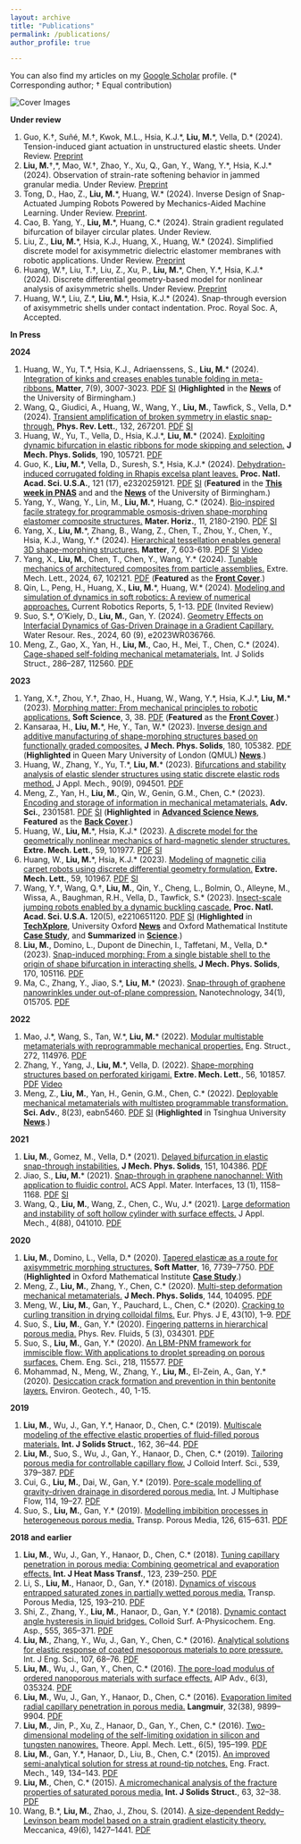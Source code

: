 ```yaml
---
layout: archive
title: "Publications"
permalink: /publications/
author_profile: true

---
```

You can also find my articles on my [Google Scholar](https://scholar.google.com/citations?user=nA_cUTAAAAAJ&hl=en) profile. (* Corresponding author; † Equal contribution)

![Cover Images](/figures/CoverImages_2406.png "Cover Images")

**Under review**
1. Guo, K.†, Suñé, M.†, Kwok, M.L., Hsia, K.J.\*, **Liu, M.**\*, Vella, D.\* (2024). Tension-induced giant actuation in unstructured elastic sheets. Under Review. [Preprint](https://arxiv.org/abs/2408.14239)
1. **Liu, M.**†,\*, Mao, W.†, Zhao, Y., Xu, Q., Gan, Y., Wang, Y.\*, Hsia, K.J.\* (2024). Observation of strain-rate softening behavior in jammed granular media. Under Review. [Preprint](https://arxiv.org/abs/2404.19321)
1. Tong, D., Hao, Z., **Liu, M.**\*, Huang, W.\* (2024). Inverse Design of Snap-Actuated Jumping Robots Powered by Mechanics-Aided Machine Learning. Under Review. [Preprint](https://arxiv.org/abs/2408.10470).
1. Cao, B. Yang, Y., **Liu, M.**\*, Huang, C.\* (2024). Strain gradient regulated bifurcation of bilayer circular plates. Under Review.
1. Liu, Z., **Liu, M.**\*, Hsia, K.J., Huang, X., Huang, W.\* (2024). Simplified discrete model for axisymmetric dielectric elastomer membranes with robotic applications. Under Review. [Preprint](https://www.researchgate.net/publication/380035693_Simplified_discrete_model_for_axisymmetric_dielectric_elastomer_membranes_with_robotic_applications?channel=doi&linkId=6628ba5fbb80b54d30ebe6be&showFulltext=true)
1. Huang, W.†, Liu, T.†, Liu, Z., Xu, P., **Liu, M.**\*, Chen, Y.\*, Hsia, K.J.\* (2024). Discrete differential geometry-based model for nonlinear analysis of
axisymmetric shells. Under Review. [Preprint](http://arxiv.org/abs/2401.09954)
1. Huang, W.\*, Liu, Z.*, **Liu, M.**\*, Hsia, K.J.\* (2024). Snap-through eversion of axisymmetric shells under contact indentation. Proc. Royal Soc. A, Accepted.

**In Press**


**2024**
1. Huang, W., Yu, T.\*, Hsia, K.J., Adriaenssens, S., **Liu, M.**\* (2024). [Integration of kinks and creases enables tunable folding in meta-ribbons.](https://www.cell.com/matter/fulltext/S2590-2385(24)00204-2) **Matter**, 7(9), 3007-3023. [PDF](https://www.dropbox.com/scl/fi/og8tayemn97htsyukii6l/2024-Huang-Matter-Integration-of-kinks-and-creases-enables-tunable-folding-in-meta-ribbons.pdf?rlkey=ff2gxhopm3h5180mp57wyae2d&dl=0) [SI](https://www.dropbox.com/scl/fi/4kge2ar13bemkdcnp0289/2024-Huang-Matter-Integration-of-kinks-and-creases-enables-tunable-folding-in-meta-ribbons_SI.pdf?rlkey=h25xhezx1k55i5fq9yk3s167m&dl=0) (**Highlighted** in the [**News**](https://www.birmingham.ac.uk/news/2024/meta-ribbon-an-innovative-foldable-structure-with-tunable-behaviors) of the University of Birmingham.)
1. Wang, Q., Giudici, A., Huang, W., Wang, Y., **Liu, M.**, Tawfick, S., Vella, D.\* (2024). [Transient amplification of broken symmetry in elastic snap-through.](https://journals.aps.org/prl/accepted/90079YdfZ741ae8797433601a2171528e12cc5935) **Phys. Rev. Lett.**, 132, 267201. [PDF](https://www.dropbox.com/scl/fi/nt8mmhlunvxx11lop1pmh/2024-Wang-PRL-Transient-Amplification-of-Broken-Symmetry-in-Elastic-Snap-Through.pdf?rlkey=ecguc8qp72azvan1f91y1wiv9&dl=0) [SI](https://www.dropbox.com/scl/fi/05qhh8u2ew1r7kzey75r7/2024-Wang-PRL-Transient-Amplification-of-Broken-Symmetry-in-Elastic-Snap-Through_SI.pdf?rlkey=ar0zh3zwzxneyydmrk2yjdbfk&dl=0)
1. Huang, W., Yu, T., Vella, D., Hsia, K.J.\*, **Liu, M.**\* (2024). [Exploiting dynamic bifurcation in elastic ribbons for mode skipping and selection.](https://www.sciencedirect.com/science/article/pii/S002250962400187X) **J Mech. Phys. Solids**, 190, 105721. [PDF](https://www.dropbox.com/scl/fi/fpjuct1h1zyq91cna6u4g/2024-Huang-JMPS-Exploiting-dynamic-bifurcation-in-elastic-ribbons-for-mode-skipping-and-selection.pdf?rlkey=uj11o89sk66urvx7xul2lif2l&dl=0)
1. Guo, K., **Liu, M.**\*, Vella, D., Suresh, S.\*, Hsia, K.J.\* (2024). [Dehydration-induced corrugated folding in Rhapis excelsa plant leaves.](https://doi.org/10.1073/pnas.2320259121) **Proc. Natl. Acad. Sci. U.S.A.**, 121 (17), e2320259121. [PDF](https://www.dropbox.com/scl/fi/gjnuufo3wxcq5it9ppssi/2024-Guo-PNAS-Dehydration-induced-corrugated-folding-in-Rhapis-excelsa-plant-leaves.pdf?rlkey=z9d1wyi6n19ccvbo1xx8q6jvk&dl=0) [SI](https://www.dropbox.com/scl/fi/i1gtwinwfv2s4wfqgx27n/2024-Guo-PNAS-Dehydration-induced-corrugated-folding-in-Rhapis-excelsa-plant-leaves_SI.pdf?rlkey=th2ynpe088bc7ldnu9l4x6qhf&dl=0) (**Featured** in the [**This week in PNAS**](https://www.pnas.org/doi/10.1073/iti1724121) and and the [**News**](https://www.birmingham.ac.uk/news/2024/plant-leaf-folding-leads-to-nature-inspired-engineering) of the University of Birmingham.)
1. Yang, Y., Wang, Y., Lin, M., **Liu, M.**\*, Huang, C.\* (2024). [Bio-inspired facile strategy for programmable osmosis-driven shape-morphing elastomer composite structures.](https://pubs.rsc.org/en/content/articlelanding/2024/mh/d3mh01731a) **Mater. Horiz.**, 11, 2180-2190. [PDF](https://www.dropbox.com/scl/fi/7rop6a9byt6ji1uz7if2u/2024-Yang-MaterHoriz-Bio-inspired-facile-strategy-for-programmable-osmosis-driven-shape-morphing-elastomer-composite-structures.pdf?rlkey=qhiv1pfktihcv3owf3af0nqn1&dl=0) [SI](https://www.dropbox.com/scl/fi/0fkwvteaxm5ag15nl8uty/2024-Yang-MaterHoriz-Bio-inspired-facile-strategy-for-programmable-osmosis-driven-shape-morphing-elastomer-composite-structures_SI.pdf?rlkey=n3jbidws5sh07b8p11dk8hwer&dl=0)
1. Yang, X., **Liu, M.**\*, Zhang, B., Wang, Z., Chen, T., Zhou, Y., Chen, Y., Hsia, K.J., Wang, Y.\* (2024). [Hierarchical tessellation enables general 3D shape-morphing structures.](https://www.sciencedirect.com/science/article/abs/pii/S2590238523005659?casa_token=ScF5V8fiyNEAAAAA:-fjf7t2Ep-Wxj6prBF5J-AUcNJaYpq8-QRpQlJQoahDIuOYArxYQ61v8Sq9vuSS1_j2Spxqb0Ho) **Matter**, 7, 603-619. [PDF](https://www.dropbox.com/scl/fi/gv5t1rpm3y6lqu197012m/2024-Yang-Matter-Hierarchical-tessellation-enables-programmable-morphing-matter.pdf?rlkey=g7m9jg7txbquu7lz8iiyhhdoz&dl=0) [SI](https://www.dropbox.com/scl/fi/ijwt32c4mpqzgakllpipp/2024-Yang-Matter-Hierarchical-tessellation-enables-programmable-morphing-matter_SI.pdf?rlkey=vh7k3etf3nz4krk6veyyeu7i5&dl=0) [Video](https://www.youtube.com/watch?v=8QQErHYo7w8&t=4s)
1. Yang, X., **Liu, M.**, Chen, T., Chen, Y., Wang, Y.\* (2024). [Tunable mechanics of architectured composites from particle assemblies.](https://doi.org/10.1016/j.eml.2024.102121) Extre. Mech. Lett., 2024, 67, 102121. [PDF](https://www.dropbox.com/scl/fi/49l35cz37du54v112l9q7/2024-Yang-EML-Tunable-mechanics-of-architectured-composites-from-particle-assemblies.pdf?rlkey=b1mpr9lkjq7c2gyl7s11yzoav&dl=0) (**Featured** as the [**Front Cover**](https://www.sciencedirect.com/science/article/pii/S235243162400021X).)
1. Qin, L., Peng, H., Huang, X., **Liu, M.**\*, Huang, W.\* (2024). [Modeling and simulation of dynamics in soft robotics: A review of numerical approaches.](https://doi.org/10.1007/s43154-023-00105-z) Current Robotics Reports, 5, 1-13. [PDF](https://www.dropbox.com/scl/fi/l9hp258h9xeha0twqixnt/2024-Qin-CRR-Modeling-and-Simulation-of-Dynamics-in-Soft-Robotics_a-Review-of-Numerical-Approaches.pdf?rlkey=clmrzbjbshr5w2lazrorvvxo4&dl=0) (Invited Review)
1. Suo, S.\*, O’Kiely, D., **Liu, M.**, Gan, Y. (2024). [Geometry Effects on Interfacial Dynamics of Gas-Driven Drainage in a Gradient Capillary.](https://doi.org/10.1029/2023WR036766) Water Resour. Res., 2024, 60 (9), e2023WR036766.
1. Meng, Z., Gao, X., Yan, H., **Liu, M.**, Cao, H., Mei, T., Chen, C.\* (2024). [Cage-shaped self-folding mechanical metamaterials.](https://doi.org/10.1016/j.ijsolstr.2023.112560) Int. J Solids Struct., 286–287, 112560. [PDF](https://www.dropbox.com/scl/fi/0meom03wctwcret60p44b/2024-Meng-IJSS-Cage-shaped-self-folding-mechanical-metamaterials.pdf?rlkey=fliss7ygk0wqyz9cpdvfjzumx&dl=0)

**2023**
1. Yang, X.†, Zhou, Y.†, Zhao, H., Huang, W., Wang, Y.\*, Hsia, K.J.\*, **Liu, M.**\* (2023). [Morphing matter: From mechanical principles to robotic applications.](https://softscijournal.com/accdata/6201) **Soft Science**, 3, 38. [PDF](https://www.dropbox.com/scl/fi/suhxoo6xs44x2eahn93l5/2023-Yang-SoftSci-Morphing-matter_from-mechanical-principles-to-robotic-applications.pdf?rlkey=sfowlr7dvhsbhdya9sykr9lvo&dl=0) (**Featured** as the [**Front Cover**](https://i.oaes.cc/uploads/20231120/e8f42b68ac7c4d0b8b018269702c8918.jpg).)
1. Kansaraa, H., **Liu, M.**\*, He, Y., Tan, W.\* (2023). [Inverse design and additive manufacturing of shape-morphing structures based on functionally graded composites.](https://www.sciencedirect.com/science/article/pii/S0022509623001862) **J Mech. Phys. Solids**, 180, 105382. [PDF](https://www.dropbox.com/scl/fi/5tyzowqyky0edwz44mkdy/2023-Kansara-JMPS-Inverse-design-and-additive-manufacturing-of-shape-morphing-structures-based-on-functionally-graded-composites.pdf?rlkey=8rd8soeju9fjg0qy214fu976a&dl=0) (**Highlighted** in Queen Mary University of London (QMUL) [**News**](https://www.sems.qmul.ac.uk/news/6484/researchers-create-multifunctional-shape-morphing-composite-materials-inspired-by-kirigami).)
1. Huang, W., Zhang, Y., Yu, T.\*, **Liu, M.**\* (2023). [Bifurcations and stability analysis of elastic slender structures using static discrete elastic rods method.](https://doi.org/10.1115/1.4062533) J Appl. Mech., 90(9), 094501. [PDF](https://www.dropbox.com/scl/fi/h8rld8nkfyowr6broi495/2023-Huang-JAM-Bifurcations-and-stability-analysis-of-elastic-slender-structures-using-static-discrete-elastic-rods-method.pdf?rlkey=izvgbuidlr9klt9hinv7k4djz&dl=0)
1. Meng, Z., Yan, H., **Liu, M.**, Qin, W., Genin, G.M., Chen, C.\* (2023). [Encoding and storage of information in mechanical metamaterials.](https://doi.org/10.1002/advs.202301581) **Adv. Sci.**, 2301581. [PDF](https://www.dropbox.com/scl/fi/t2uatbnlauod0lng7m5av/2023-Meng-AdvSci-Encoding-and-Storage-of-Information-in-Mechanical-Metamaterials.pdf?rlkey=70bdf7smregqvkruel4jpl43n&dl=0) [SI](https://www.dropbox.com/scl/fi/t2uatbnlauod0lng7m5av/2023-Meng-AdvSci-Encoding-and-Storage-of-Information-in-Mechanical-Metamaterials.pdf?rlkey=70bdf7smregqvkruel4jpl43n&dl=0) (**Highlighted** in [**Advanced Science News**](https://www.advancedsciencenews.com/storing-unhackable-data-in-metamaterials/), **Featured** as the [**Back Cover**](https://doi.org/10.1002/advs.202370133).)
1. Huang, W., **Liu, M.**\*, Hsia, K.J.\* (2023). [A discrete model for the geometrically nonlinear mechanics of hard-magnetic slender structures.](https://doi.org/10.1016/j.eml.2023.101977) **Extre. Mech. Lett.**, 59, 101977. [PDF](https://www.dropbox.com/scl/fi/uy7behllb9f4o8mh12gpy/2023-Huang-EML-A-discrete-model-for-the-geometrically-nonlinear-mechanics-of-hard-magnetic-slender-structures.pdf?rlkey=itvagnk6ke5nskxpr7713uibg&dl=0) [SI](https://www.dropbox.com/scl/fi/ab95p2zf0iidw7m9al2fo/2023-Huang-EML-A-discrete-model-for-the-geometrically-nonlinear-mechanics-of-hard-magnetic-slender-structures_SI.pdf?rlkey=v4te0iab87azytu0eniw7opwq&dl=0)
1. Huang, W., **Liu, M.**\*, Hsia, K.J.\* (2023). [Modeling of magnetic cilia carpet robots using discrete differential geometry formulation.](https://doi.org/10.1016/j.eml.2023.101967) **Extre. Mech. Lett.**, 59, 101967. [PDF](https://www.dropbox.com/scl/fi/1p7blscc8okttzmph7a8r/2023-Huang-EML-Modeling-of-magnetic-cilia-carpet-robots-using-discrete-differential-geometry-formulation.pdf?rlkey=yymcdv51li6dh5l7dsntallg5&dl=0) [SI](https://www.dropbox.com/scl/fi/h9ggdd5dggcrgxymlpwdo/2023-Huang-EML-Modeling-of-magnetic-cilia-carpet-robots-using-discrete-differential-geometry-formulation_SI.pdf?rlkey=74mtzd5tdelx68lseuqidvw0i&dl=0)
1. Wang, Y.†, Wang, Q.†, **Liu, M.**, Qin, Y., Cheng, L., Bolmin, O., Alleyne, M., Wissa, A., Baughman, R.H., Vella, D., Tawfick, S.\* (2023). [Insect-scale jumping robots enabled by a dynamic buckling cascade.](https://doi.org/10.1073/pnas.2210651120) **Proc. Natl. Acad. Sci. U.S.A.** 120(5), e2210651120. [PDF](https://www.dropbox.com/scl/fi/bbldkg3br1mfitpgh0s0q/2023-Wang-PNAS-Insect-scale-jumping-robots-enabled-by-a-dynamic-buckling-cascade.pdf?rlkey=xc91meyd48uocisbhgwc6sj3l&dl=0) [SI](https://www.dropbox.com/scl/fi/c2duvt040x32h8rkjk1a2/2023-Wang-PNAS-Insect-scale-jumping-robots-enabled-by-a-dynamic-buckling-cascade_SI.pdf?rlkey=g04tdwl12r6wcx8ywgq6eyelx&dl=0) (**Highlighted** in [**TechXplore**](https://techxplore.com/news/2023-01-click-beetle-inspired-robots-elastic-energy.html), University Oxford [**News**](https://www.ox.ac.uk/news/2023-01-24-leaping-beetles-inspire-new-miniature-jumping-robots-0) and Oxford Mathematical Institute [**Case Study**](https://www.maths.ox.ac.uk/node/62536), and **Summarized** in [**Science**](https://www.science.org/doi/10.1126/science.adh2294).)
1. **Liu, M.**, Domino, L., Dupont de Dinechin, I., Taffetani, M., Vella, D.\* (2023). [Snap-induced morphing: From a single bistable shell to the origin of shape bifurcation in interacting shells.](https://doi.org/10.1016/j.jmps.2022.105116) **J Mech. Phys. Solids**, 170, 105116. [PDF](https://www.dropbox.com/scl/fi/tcsggn1sf2r2ra7u7n1ix/2023-Liu-JMPS-Snap-induced-morphing_From-a-single-bistable-shell-to-the-origin-of-shape-bifurcation-in-interacting-shells.pdf?rlkey=t3qpb1hgy8kwhbql40d6ffi9n&dl=0)
1. Ma, C., Zhang, Y., Jiao, S.\*, **Liu, M.**\* (2023). [Snap-through of graphene nanowrinkles under out-of-plane compression.](https://doi.org/10.1088/1361-6528/ac9418) Nanotechnology, 34(1), 015705. [PDF](https://www.dropbox.com/scl/fi/igzxi7h56gd92xc0mm2zz/2023-Ma-Nanotech-Snap-through-of-graphene-nanowrinkles-under-out-of-plane-compression.pdf?rlkey=yuivax8e3n5bzztdtboo11w7w&dl=0)

**2022**
1. Mao, J.\*, Wang, S., Tan, W.\*, **Liu, M.**\* (2022). [Modular multistable metamaterials with reprogrammable mechanical properties.](https://doi.org/10.1016/j.engstruct.2022.114976) Eng. Struct., 272, 114976. [PDF](https://www.dropbox.com/scl/fi/zguecvinhzusjnfzxyul5/2022-Mao-EngStruct-Modular-multistable-metamaterials-with-reprogrammable-mechanical-properties.pdf?rlkey=jx3wdhijghyg56nm2leln1ezg&dl=0)
1. Zhang, Y., Yang, J., **Liu, M.**\*, Vella, D. (2022). [Shape-morphing structures based on perforated kirigami.](https://doi.org/10.1016/j.eml.2022.101857) **Extre. Mech. Lett.**, 56, 101857. [PDF](https://www.dropbox.com/scl/fi/vk6u17z4pjjpaeiiid6rq/2022-Zhang-EML-Shape-morphing-structures-based-on-perforated-kirigami.pdf?rlkey=mcp7akodnkjpy4kecqg9cv8ms&dl=0) [Video](https://www.youtube.com/watch?v=XiNOvZod-vg)
1. Meng, Z., **Liu, M.**, Yan, H., Genin, G.M., Chen, C.\* (2022). [Deployable mechanical metamaterials with multistep programmable transformation.](https://www.science.org/doi/10.1126/sciadv.abn5460) **Sci. Adv.**, 8(23), eabn5460. [PDF](https://www.dropbox.com/scl/fi/5qu3rfigq4fhtjhx0rrvj/2022-Meng-SciAdv-Deployable-mechanical-metamaterials-with-multistep-programmable-transformation.pdf?rlkey=fgey6nms3ykne26nsq1lte3d0&dl=0) [SI](https://www.dropbox.com/scl/fi/onj1vx00myvwf11d1xrbz/2022-Meng-SciAdv-Deployable-mechanical-metamaterials-with-multistep-programmable-transformation_SI.pdf?rlkey=58aoz8miejot4xkmf4giz02wj&dl=0) (**Highlighted** in Tsinghua University [**News**](https://www.tsinghua.edu.cn/info/1175/95542.htm).)

**2021**
1. **Liu, M.**, Gomez, M., Vella, D.\* (2021). [Delayed bifurcation in elastic snap-through instabilities.](https://doi.org/10.1016/j.jmps.2021.104386) **J Mech. Phys. Solids**, 151, 104386. [PDF](https://www.dropbox.com/scl/fi/kechg2je3uv94pvg10y3e/2021-Liu-JMPS-Delayed-bifurcation-in-elastic-snap-through-instabilities.pdf?rlkey=budj0741l2dxvi6lld9k7najn&dl=0)
1. Jiao, S., **Liu, M.**\* (2021). [Snap-through in graphene nanochannel: With application to fluidic control.](https://doi.org/10.1021/acsami.0c16468) ACS Appl. Mater. Interfaces, 13 (1), 1158–1168. [PDF](https://www.dropbox.com/scl/fi/jooftojw8bc5j6szixwfg/2021-Jiao-ACSAMI-Snap-through-in-graphene-nanochannels_With-application-to-fluidic-control.pdf?rlkey=z98zt53mg3m5dnfpmf0jzpx46&dl=0) [SI](https://www.dropbox.com/scl/fi/hd139gctxaj6zgmjjo7c2/2021-Jiao-ACSAMI-Snap-through-in-graphene-nanochannels_With-application-to-fluidic-control_SI.pdf?rlkey=uetw5tmb8xc37a7onoappbivy&dl=0)
1. Wang, Q., **Liu, M.**, Wang, Z., Chen, C., Wu, J.\* (2021). [Large deformation and instability of soft hollow cylinder with surface effects.](https://doi.org/10.1115/1.4049330) J Appl. Mech., 4(88), 041010. [PDF](https://www.dropbox.com/scl/fi/5ey2uwdy21ob1qocsn6vx/2021-Wang-JAM-Large-deformation-and-instability-of-soft-hollow-cylinder-with-surface-effects.pdf?rlkey=373tyv1b2cvsxd6sq2jn50vim&dl=0)

**2020**
1. **Liu, M.**, Domino, L., Vella, D.\* (2020). [Tapered elasticæ as a route for axisymmetric morphing structures.](https://doi.org/10.1039/D0SM00714E) **Soft Matter**, 16, 7739–7750. [PDF](https://www.dropbox.com/scl/fi/t25tt7w285pmgreczvqoj/2020-Liu-SoftMatter-Tapered-elastic-as-a-route-for-axisymmetric-morphing-structures.pdf?rlkey=d6q7z586fo6595p5c13vt6yaz&dl=0) (**Highlighted** in Oxford Mathematical Institute [**Case Study**](https://www.maths.ox.ac.uk/node/40772).)
1. Meng, Z., **Liu, M.**, Zhang, Y., Chen, C.\* (2020). [Multi-step deformation mechanical metamaterials.](https://doi.org/10.1016/j.jmps.2020.104095) **J Mech. Phys. Solids**, 144, 104095. [PDF](https://www.dropbox.com/scl/fi/9g1vu3gqmjofwbts8vq7m/2020-Meng-JMPS-Multi-step-deformation-mechanical-metamaterials.pdf?rlkey=xtrx58cqvnhypvckza8ibeuki&dl=0)
1. Meng, W., **Liu, M.**, Gan, Y., Pauchard, L., Chen, C.\* (2020). [Cracking to curling transition in drying colloidal films.](https://doi.org/10.1140/epje/i2020-11985-4) Eur. Phys. J E, 43(10), 1–9. [PDF](https://www.dropbox.com/scl/fi/zk5uv8aw6bnn1e4yccgfs/2020-Meng-EPJE-Cracking-to-curling-transition-in-drying-colloidal-films.pdf?rlkey=54hzve06y5y1t4jwtzodh86uf&dl=0)
1. Suo, S., **Liu, M.**, Gan, Y.\* (2020). [Fingering patterns in hierarchical porous media.](https://doi.org/10.1103/PhysRevFluids.5.034301) Phys. Rev. Fluids, 5 (3), 034301. [PDF](https://www.dropbox.com/scl/fi/v29h0zrjcsg6slze2494f/2020-Suo-PRF-Fingering-patterns-in-hierarchical-porous-media.pdf?rlkey=ez0zsdqwh6iy593oyx9pbevms&dl=0)
1. Suo, S., **Liu, M.**, Gan, Y.\* (2020). [An LBM-PNM framework for immiscible flow: With applications to droplet spreading on porous surfaces.](https://doi.org/10.1016/j.ces.2020.115577) Chem. Eng. Sci., 218, 115577. [PDF](https://www.dropbox.com/scl/fi/nkbzqmg0r41pvo0p30gqp/2020-Suo-CES-An-LBM-PNM-framework-for-immiscible-flow_With-applications-to-droplet-spreading-on-porous-surfaces.pdf?rlkey=37pco7g5e0c2ry2vrkgw413mx&dl=0)
1. Mohammad, N., Meng, W., Zhang, Y., **Liu, M.**, El-Zein, A., Gan, Y.\* (2020). [Desiccation crack formation and prevention in thin bentonite layers.](https://doi.org/10.1680/jenge.19.00112) Environ. Geotech., 40, 1-15.

**2019**
1. **Liu, M.**, Wu, J., Gan, Y.\*, Hanaor, D., Chen, C.\* (2019). [Multiscale modeling of the effective elastic properties of fluid-filled porous materials.](https://doi.org/10.1016/j.ijsolstr.2018.11.028) **Int. J Solids Struct.**, 162, 36–44. [PDF](https://www.dropbox.com/scl/fi/by3dvqp8emxtgani4wh6q/2019-Liu-IJSS-Multiscale-modeling-of-the-effective-elastic-properties-of-fluid-filled-porous-materials.pdf?rlkey=scrx9zcxen8t2fad2gvlhp9nm&dl=0)
1. **Liu, M.**, Suo, S., Wu, J., Gan, Y., Hanaor, D., Chen, C.\* (2019). [Tailoring porous media for controllable capillary flow.](https://doi.org/10.1016/j.jcis.2018.12.068) J Colloid Interf. Sci., 539, 379–387. [PDF](https://www.dropbox.com/scl/fi/5nk0ic2a71oqqyb0jpmlr/2019-Liu-JCIS-Tailoring-porous-media-for-controllable-capillary-flow.pdf?rlkey=0nl579jbqva5mqosoa7n8szbg&dl=0)
1. Cui, G., **Liu, M.**, Dai, W., Gan, Y.\* (2019). [Pore-scale modelling of gravity-driven drainage in disordered porous media.](https://doi.org/10.1016/j.ijmultiphaseflow.2019.02.001) Int. J Multiphase Flow, 114, 19–27. [PDF](https://www.dropbox.com/scl/fi/zf1j21mckjzhuuw7vque7/2019-Cui-IJMF-Pore-scale-modelling-of-gravity-driven-drainage-in-disordered-porous-media.pdf?rlkey=fw0vzb30rh3rx085u6d6iuemi&dl=0)
1. Suo, S., **Liu, M.**, Gan, Y.\* (2019). [Modelling imbibition processes in heterogeneous porous media.](https://doi.org/10.1007/s11242-018-1146-7) Transp. Porous Media, 126, 615–631. [PDF](https://www.dropbox.com/scl/fi/tl5mhr2lrrw3lk6slu367/2019-Suo-TPM-Modelling-imbibition-processes-in-heterogeneous-porous-media.pdf?rlkey=9jtwcltliq7ta87l06klk4pbn&dl=0)

**2018 and earlier**
1. **Liu, M.**, Wu, J., Gan, Y., Hanaor, D., Chen, C.\* (2018). [Tuning capillary penetration in porous media: Combining geometrical and evaporation effects.](https://doi.org/10.1016/j.ijheatmasstransfer.2018.02.101) **Int. J Heat Mass Transf.**, 123, 239–250. [PDF](https://www.dropbox.com/scl/fi/tr8byeggggc2pil0k5sgl/2018-Liu-IJHMT-Tuning-capillary-penetration-in-porous-media_Combining-geometrical-and-evaporation-effects.pdf?rlkey=jf0smy9kfv441l9zv7t1yped3&dl=0)
1. Li, S., **Liu, M.**, Hanaor, D., Gan, Y.\* (2018). [Dynamics of viscous entrapped saturated zones in partially wetted porous media.](https://doi.org/10.1007/s11242-018-1113-3) Transp. Porous Media, 125, 193–210. [PDF](https://www.dropbox.com/scl/fi/2b5p43p85u56jcbswewvt/2018-Li-TPM-Dynamics-of-Viscous-Entrapped-Saturated-Zones-in-Partially-Wetted-Porous-Media.pdf?rlkey=8bmrh2ljpiqbtfbp2edqwcqb9&dl=0)
1. Shi, Z., Zhang, Y., **Liu, M.**, Hanaor, D., Gan, Y.\* (2018). [Dynamic contact angle hysteresis in liquid bridges.](https://doi.org/10.1016/j.colsurfa.2018.07.004) Colloid Surf. A-Physicochem. Eng. Asp., 555, 365–371. [PDF](https://www.dropbox.com/scl/fi/xzuzup5ve1f3tlt1o2721/2018-Shi-CSA-Dynamic-contact-angle-hysteresis-in-liquid-bridges.pdf?rlkey=ga9w91ccthskvfhwoejmzgv9k&dl=0)
1. **Liu, M.**, Zhang, Y., Wu, J., Gan, Y., Chen, C.\* (2016). [Analytical solutions for elastic response of coated mesoporous materials to pore pressure.](https://doi.org/10.1016/j.ijengsci.2016.07.010) Int. J Eng. Sci., 107, 68–76. [PDF](https://www.dropbox.com/scl/fi/u9a17nvpnmec1o6igxv57/2016-Liu-IJES-Analytical-solutions-for-elastic-response-of-coated-mesoporous-materials-to-pore-pressure.pdf?rlkey=yyoef0zz1yfh5a8v8erae2o3m&dl=0)
1. **Liu, M.**, Wu, J., Gan, Y., Chen, C.\* (2016). [The pore-load modulus of ordered nanoporous materials with surface effects.](https://doi.org/10.1063/1.4945441) AIP Adv., 6(3), 035324. [PDF](https://www.dropbox.com/scl/fi/wkdpijm7ckxcqvap0y0di/2016-Liu-AIPAdv-The-pore-load-modulus-of-ordered-nanoporous-materials-with-surface-effects.pdf?rlkey=ny5ma2idftjfadnl3pcr5dm6a&dl=0)
1. **Liu, M.**, Wu, J., Gan, Y., Hanaor, D., Chen, C.\* (2016). [Evaporation limited radial capillary penetration in porous media.](https://doi.org/10.1021/acs.langmuir.6b02404) **Langmuir**, 32(38), 9899–9904. [PDF](https://www.dropbox.com/scl/fi/vzibrm25pbb6wqskhny0l/2016-Liu-Langmuir-Evaporation-limited-radial-capillary-penetration-in-porous-media.pdf?rlkey=opitmey702vdt5r9hrwqg59wc&dl=0)
1. **Liu, M.**, Jin, P., Xu, Z., Hanaor, D., Gan, Y., Chen, C.\* (2016). [Two-dimensional modeling of the self-limiting oxidation in silicon and tungsten nanowires.](https://doi.org/10.1016/j.taml.2016.08.002) Theore. Appl. Mech. Lett., 6(5), 195–199. [PDF](https://www.dropbox.com/scl/fi/cswybchjq10oz0a1gn546/2016-Liu-TAML-Two-dimensional-modeling-of-the-self-limiting-oxidation-in-silicon-and-tungsten-nanowires.pdf?rlkey=ll31hxpf7z35tk74rn3f73eo0&dl=0)
1. **Liu, M.**, Gan, Y.\*, Hanaor, D., Liu, B., Chen, C.\* (2015). [An improved semi-analytical solution for stress at round-tip notches.](https://doi.org/10.1016/j.engfracmech.2015.10.004) Eng. Fract. Mech., 149, 134–143. [PDF](https://www.dropbox.com/scl/fi/3aszrnkhp1qaqbru1l9ql/2015-Liu-EFM-An-improved-semi-analytical-solution-for-stress-at-round-tip-notches.pdf?rlkey=9y3d6r19ohksxat01g27jw4mn&dl=0)
1. **Liu, M.**, Chen, C.\* (2015). [A micromechanical analysis of the fracture properties of saturated porous media.](https://doi.org/10.1016/j.ijsolstr.2015.02.031) **Int. J Solids Struct.**, 63, 32–38. [PDF](https://www.dropbox.com/scl/fi/u0xrl7yxtfkth9vqm33ft/2015-Liu-IJSS-A-micromechanical-analysis-of-the-fracture-properties-of-saturated-porous-media.pdf?rlkey=76xg4l3cphlj3q8k6n37io5bh&dl=0)
1. Wang, B.\*, **Liu, M.**, Zhao, J., Zhou, S. (2014). [A size-dependent Reddy–Levinson beam model based on a strain gradient elasticity theory.](https://doi.org/10.1007/s11012-014-9912-2) Meccanica, 49(6), 1427–1441. [PDF](https://www.dropbox.com/scl/fi/5ph32pfy32x66n2lolorr/2014-Liu-Meccanica-A-size-dependent-Reddy-Levinson-beam-model-based-on-a-strain-gradient-elasticity-theory.pdf?rlkey=qrnbejx2dnfkgljyzg2v5ps0v&dl=0)
